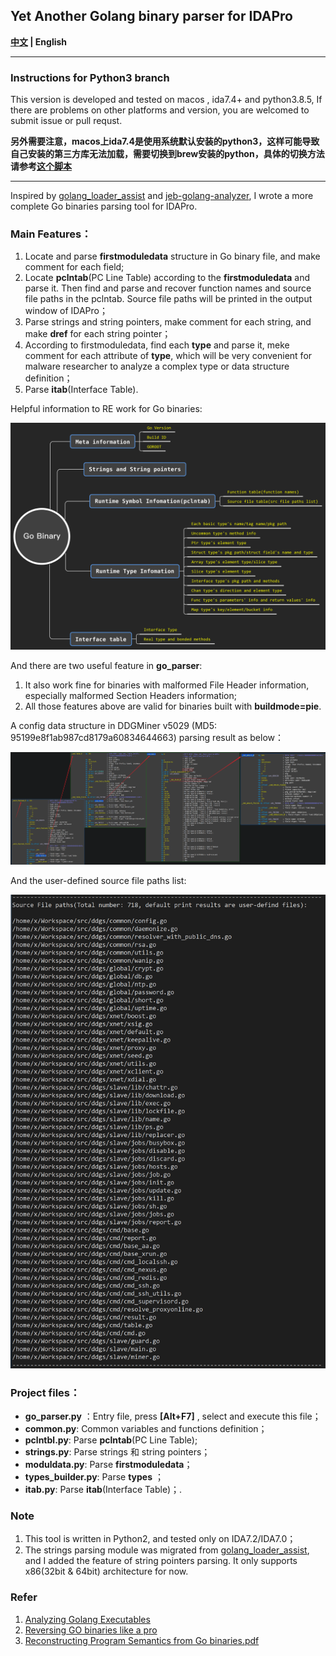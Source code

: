 ## Yet Another Golang binary parser for IDAPro

**[中文](./README.md) | English**


---------------------------------------------------------------------

### Instructions for Python3 branch

This version is developed and tested on macos , ida7.4+ and python3.8.5,
If there are problems on other platforms and version, you are welcomed to submit issue or pull requst.

**另外需要注意，macos上ida7.4是使用系统默认安装的python3，这样可能导致自己安装的第三方库无法加载，需要切换到brew安装的python，具体的切换方法请参考[这个脚本](https://raw.githubusercontent.com/idapython/src/master/tools/patch-idapython-homebrew.sh)**

----------------------------------------------------------------------

Inspired by [golang_loader_assist](https://github.com/strazzere/golang_loader_assist) and [jeb-golang-analyzer](https://github.com/pnfsoftware/jeb-golang-analyzer), I wrote a more complete Go binaries parsing tool for IDAPro.

### Main Features：

1. Locate and parse **firstmoduledata** structure in Go binary file, and make comment for each field;
2. Locate **pclntab**(PC Line Table) according to the **firstmoduledata** and parse it. Then find and parse and recover function names and source file paths in the pclntab. Source file paths will be printed in the output window of IDAPro；
3. Parse strings and string pointers, make comment for each string, and make **dref** for each string pointer；
4. According to firstmoduledata, find each **type** and parse it, meke comment for each attribute of **type**, which will be very convenient for malware researcher to analyze a complex type or data structure definition；
5. Parse **itab**(Interface Table).

Helpful information to RE work for Go binaries:

![](./imgs/go_binary_info.png)

And there are two useful feature in **go_parser**:

1. It also work fine for binaries with malformed File Header information, especially malformed Section Headers information;
2. All those features above are valid for binaries built with **buildmode=pie**.

A config data structure in DDGMiner v5029 (MD5: 95199e8f1ab987cd8179a60834644663) parsing result as below：

![](./imgs/map_type_parse_eg.png)

And the user-defined source file paths list:

![](./imgs/srcfiles.png)

### Project files：

- **go_parser.py** ：Entry file, press **[Alt+F7]** , select and execute this file；
- **common.py**: Common variables and functions definition；
- **pclntbl.py**: Parse **pclntab**(PC Line Table);
- **strings.py**: Parse strings 和 string pointers；
- **moduldata.py**: Parse **firstmoduledata**；
- **types_builder.py**: Parse **types** ；
- **itab.py**: Parse **itab**(Interface Table)；.

### Note

1. This tool is written in Python2, and tested only on IDA7.2/IDA7.0；
2. The strings parsing module was migrated from [golang_loader_assist](https://github.com/strazzere/golang_loader_assist), and I added the feature of string pointers parsing. It only supports x86(32bit & 64bit) architecture for now.

### Refer

1. [Analyzing Golang Executables](https://www.pnfsoftware.com/blog/analyzing-golang-executables/)
2. [Reversing GO binaries like a pro](https://rednaga.io/2016/09/21/reversing_go_binaries_like_a_pro/)
3. [Reconstructing Program Semantics from Go binaries.pdf](http://home.in.tum.de/~engelke/pubs/1709-ma.pdf)